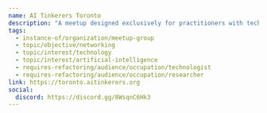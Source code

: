 ```yaml
---
name: AI Tinkerers Toronto
description: "A meetup designed exclusively for practitioners with technical, machine learning, and entrepreneurial backgrounds who are actively building and working with foundation models, large language models (LLMs) and generative AI. Part of a global community across 100+ cities, AI Tinkerers Toronto hosts monthly events featuring demos, talks, and networking for over 3,000 AI/ML builders, engineers, and researchers."
tags:
  - instance-of/organization/meetup-group
  - topic/objective/networking
  - topic/interest/technology
  - topic/interest/artificial-intelligence
  - requires-refactoring/audience/occupation/technologist
  - requires-refactoring/audience/occupation/researcher
link: https://toronto.aitinkerers.org
social:
  discord: https://discord.gg/8WsqnC6Hk3
---
```

